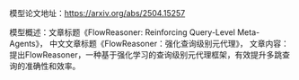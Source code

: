 模型论文地址：https://arxiv.org/abs/2504.15257

模型概述：文章标题《FlowReasoner: Reinforcing Query-Level Meta-Agents》，
中文文章标题《FlowReasoner：强化查询级别元代理》，
文章内容：提出FlowReasoner，一种基于强化学习的查询级别元代理框架，有效提升多跳查询的准确性和效率。
